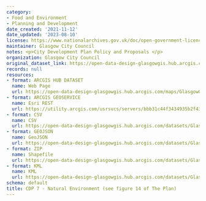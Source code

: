 ```yaml
---
category:
- Food and Environment
- Planning and Development
date_created: '2021-11-12'
date_updated: '2023-08-10'
license: https://www.nationalarchives.gov.uk/doc/open-government-licence/version/3/
maintainer: Glasgow City Council
notes: <p>City Development Plan Policy and Proposals </p>
organization: Glasgow City Council
original_dataset_link: https://open-data-design-glasgowgis.hub.arcgis.com/maps/GlasgowGIS::cdp-7-natural-environment-see-figure-14-of-the-plan
records: null
resources:
- format: ARCGIS HUB DATASET
  name: Web Page
  url: https://open-data-design-glasgowgis.hub.arcgis.com/maps/GlasgowGIS::cdp-7-natural-environment-see-figure-14-of-the-plan
- format: ARCGIS GEOSERVICE
  name: Esri REST
  url: https://utility.arcgis.com/usrsvcs/servers/bbb31c44f3434935b2f432c16e225bbc/rest/services/AGOL/CDP_Policy_Proposals/FeatureServer/10
- format: CSV
  name: CSV
  url: https://open-data-design-glasgowgis.hub.arcgis.com/datasets/GlasgowGIS::cdp-7-natural-environment-see-figure-14-of-the-plan.csv?outSR=%7B%22latestWkid%22%3A27700%2C%22wkid%22%3A27700%7D
- format: GEOJSON
  name: GeoJSON
  url: https://open-data-design-glasgowgis.hub.arcgis.com/datasets/GlasgowGIS::cdp-7-natural-environment-see-figure-14-of-the-plan.geojson?outSR=%7B%22latestWkid%22%3A27700%2C%22wkid%22%3A27700%7D
- format: ZIP
  name: Shapefile
  url: https://open-data-design-glasgowgis.hub.arcgis.com/datasets/GlasgowGIS::cdp-7-natural-environment-see-figure-14-of-the-plan.zip?outSR=%7B%22latestWkid%22%3A27700%2C%22wkid%22%3A27700%7D
- format: KML
  name: KML
  url: https://open-data-design-glasgowgis.hub.arcgis.com/datasets/GlasgowGIS::cdp-7-natural-environment-see-figure-14-of-the-plan.kml?outSR=%7B%22latestWkid%22%3A27700%2C%22wkid%22%3A27700%7D
schema: default
title: CDP 7 - Natural Environment (see figure 14 of The Plan)
---
```

